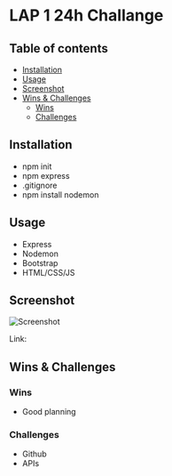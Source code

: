 
# LAP 1 24h Challange

## Table of contents


 - [Installation](#installation)
  - [Usage](#usage)
- [Screenshot](#screenshot)
- [Wins & Challenges](#wins--challenges)
  - [Wins](#wins)
  - [Challenges](#challenges)


## Installation

- npm init 
- npm express 
- .gitignore
- npm install nodemon 

## Usage

- Express
- Nodemon
- Bootstrap
- HTML/CSS/JS

## Screenshot

![Screenshot](client/img/screen.png)

Link: 



## Wins & Challenges

### Wins

- Good planning

### Challenges

- Github
- APIs

